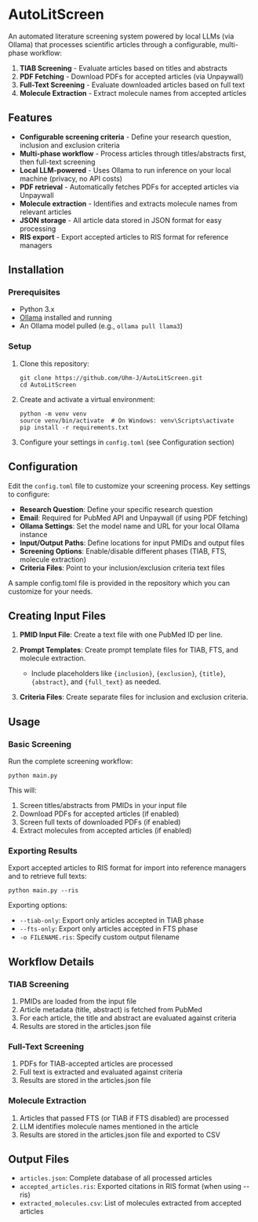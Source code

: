 # AutoLitScreen

An automated literature screening system powered by local LLMs (via Ollama) that processes scientific articles through a configurable, multi-phase workflow:

1. **TIAB Screening** - Evaluate articles based on titles and abstracts 
2. **PDF Fetching** - Download PDFs for accepted articles (via Unpaywall)
3. **Full-Text Screening** - Evaluate downloaded articles based on full text
4. **Molecule Extraction** - Extract molecule names from accepted articles

## Features

- **Configurable screening criteria** - Define your research question, inclusion and exclusion criteria
- **Multi-phase workflow** - Process articles through titles/abstracts first, then full-text screening
- **Local LLM-powered** - Uses Ollama to run inference on your local machine (privacy, no API costs)
- **PDF retrieval** - Automatically fetches PDFs for accepted articles via Unpaywall
- **Molecule extraction** - Identifies and extracts molecule names from relevant articles
- **JSON storage** - All article data stored in JSON format for easy processing
- **RIS export** - Export accepted articles to RIS format for reference managers

## Installation

### Prerequisites

- Python 3.x
- [Ollama](https://ollama.com/) installed and running
- An Ollama model pulled (e.g., `ollama pull llama3`)

### Setup

1. Clone this repository:
   ```
   git clone https://github.com/Uhm-J/AutoLitScreen.git
   cd AutoLitScreen
   ```

2. Create and activate a virtual environment:
   ```
   python -m venv venv
   source venv/bin/activate  # On Windows: venv\Scripts\activate
   pip install -r requirements.txt
   ```

3. Configure your settings in `config.toml` (see Configuration section)

## Configuration

Edit the `config.toml` file to customize your screening process. Key settings to configure:

- **Research Question**: Define your specific research question
- **Email**: Required for PubMed API and Unpaywall (if using PDF fetching)
- **Ollama Settings**: Set the model name and URL for your local Ollama instance
- **Input/Output Paths**: Define locations for input PMIDs and output files
- **Screening Options**: Enable/disable different phases (TIAB, FTS, molecule extraction)
- **Criteria Files**: Point to your inclusion/exclusion criteria text files

A sample config.toml file is provided in the repository which you can customize for your needs.

## Creating Input Files

1. **PMID Input File**: Create a text file with one PubMed ID per line.

2. **Prompt Templates**: Create prompt template files for TIAB, FTS, and molecule extraction.
   - Include placeholders like `{inclusion}`, `{exclusion}`, `{title}`, `{abstract}`, and `{full_text}` as needed.

3. **Criteria Files**: Create separate files for inclusion and exclusion criteria.

## Usage

### Basic Screening

Run the complete screening workflow:

```
python main.py
```

This will:
1. Screen titles/abstracts from PMIDs in your input file
2. Download PDFs for accepted articles (if enabled)
3. Screen full texts of downloaded PDFs (if enabled)
4. Extract molecules from accepted articles (if enabled)

### Exporting Results

Export accepted articles to RIS format for import into reference managers and to retrieve full texts:

```
python main.py --ris
```

Exporting options:
- `--tiab-only`: Export only articles accepted in TIAB phase
- `--fts-only`: Export only articles accepted in FTS phase
- `-o FILENAME.ris`: Specify custom output filename

## Workflow Details

### TIAB Screening

1. PMIDs are loaded from the input file
2. Article metadata (title, abstract) is fetched from PubMed
3. For each article, the title and abstract are evaluated against criteria
4. Results are stored in the articles.json file

### Full-Text Screening

1. PDFs for TIAB-accepted articles are processed
2. Full text is extracted and evaluated against criteria
3. Results are stored in the articles.json file

### Molecule Extraction

1. Articles that passed FTS (or TIAB if FTS disabled) are processed
2. LLM identifies molecule names mentioned in the article
3. Results are stored in the articles.json file and exported to CSV

## Output Files

- `articles.json`: Complete database of all processed articles
- `accepted_articles.ris`: Exported citations in RIS format (when using --ris)
- `extracted_molecules.csv`: List of molecules extracted from accepted articles

